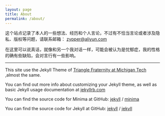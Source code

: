 ```yaml
---
layout: page
title: About
permalink: /about/
---
```


这个站点记录了本人的一些想法、经历和个人言论，不过有不恰当言论或者涉及隐私、版权等问题，请联系邮箱：
zypper@aliyun.com

在这里可以说真话，就像和另一个我对话一样，可能会被认为是忧郁症，我的性格的确有些缺陷，会对言行有一些影响。

---

This site use the Jekyll Theme of [Triangle Fraternity at Michigan Tech](https://trianglefraternitymtu.github.io/) ,almost the same.

You can find out more info about customizing your Jekyll theme, as well as basic Jekyll usage documentation at [jekyllrb.com](https://jekyllrb.com/)


You can find the source code for Minima at GitHub:
[jekyll][jekyll-organization] /
[minima](https://github.com/jekyll/minima)

You can find the source code for Jekyll at GitHub:
[jekyll][jekyll-organization] /
[jekyll](https://github.com/jekyll/jekyll)


[jekyll-organization]: https://github.com/jekyll
